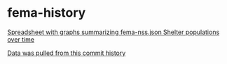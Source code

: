 # fema-history

[Spreadsheet with graphs summarizing fema-nss.json Shelter populations over time](https://docs.google.com/spreadsheets/d/1bYm_cr5-Qz7SyWAW38-jjEEECqVSi9sRKKFEC-CikyQ/edit?usp=sharing)

[Data was pulled from this commit history](https://github.com/simonw/disaster-data/commits/master/fema-nss.json)

